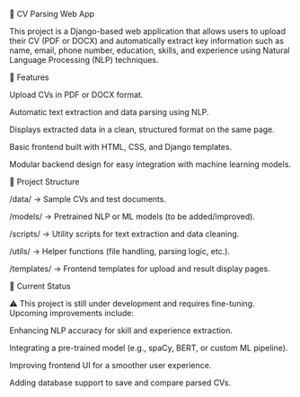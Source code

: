 🧠 CV Parsing Web App

This project is a Django-based web application that allows users to upload their CV (PDF or DOCX) and automatically extract key information such as name, email, phone number, education, skills, and experience using Natural Language Processing (NLP) techniques.

🚀 Features

Upload CVs in PDF or DOCX format.

Automatic text extraction and data parsing using NLP.

Displays extracted data in a clean, structured format on the same page.

Basic frontend built with HTML, CSS, and Django templates.

Modular backend design for easy integration with machine learning models.

📂 Project Structure

/data/ → Sample CVs and test documents.

/models/ → Pretrained NLP or ML models (to be added/improved).

/scripts/ → Utility scripts for text extraction and data cleaning.

/utils/ → Helper functions (file handling, parsing logic, etc.).

/templates/ → Frontend templates for upload and result display pages.


🧩 Current Status

⚠️ This project is still under development and requires fine-tuning.
Upcoming improvements include:

Enhancing NLP accuracy for skill and experience extraction.

Integrating a pre-trained model (e.g., spaCy, BERT, or custom ML pipeline).

Improving frontend UI for a smoother user experience.

Adding database support to save and compare parsed CVs.
